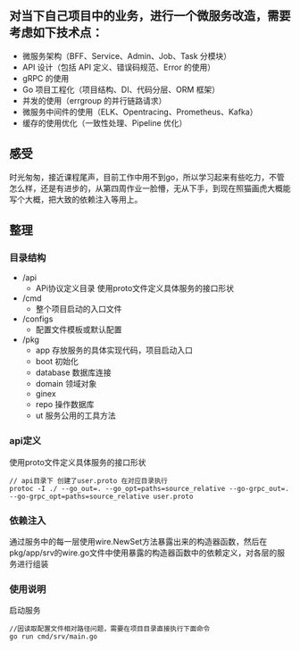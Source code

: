## 对当下自己项目中的业务，进行一个微服务改造，需要考虑如下技术点：

* 微服务架构（BFF、Service、Admin、Job、Task 分模块）
* API 设计（包括 API 定义、错误码规范、Error 的使用）
* gRPC 的使用
* Go 项目工程化（项目结构、DI、代码分层、ORM 框架）
* 并发的使用（errgroup 的并行链路请求）
* 微服务中间件的使用（ELK、Opentracing、Prometheus、Kafka）
* 缓存的使用优化（一致性处理、Pipeline 优化）

## 感受

时光匆匆，接近课程尾声，目前工作中用不到go，所以学习起来有些吃力，不管怎么样，还是有进步的，从第四周作业一脸懵，无从下手，到现在照猫画虎大概能写个大概，把大致的依赖注入等用上。

## 整理

### 目录结构

- /api 
  - APi协议定义目录 使用proto文件定义具体服务的接口形状
- /cmd
  - 整个项目启动的入口文件
- /configs
  - 配置文件模板或默认配置
- /pkg
  - app    存放服务的具体实现代码，项目启动入口
  - boot   初始化
  - database 数据库连接
  - domain 领域对象
  - ginex 
  - repo 操作数据库
  - ut 服务公用的工具方法

### api定义

使用proto文件定义具体服务的接口形状

~~~
// api目录下 创建了user.proto 在对应目录执行
protoc -I ./ --go_out=. --go_opt=paths=source_relative --go-grpc_out=. --go-grpc_opt=paths=source_relative user.proto
~~~

### 依赖注入

通过服务中的每一层使用wire.NewSet方法暴露出来的构造器函数，然后在pkg/app/srv的wire.go文件中使用暴露的构造器函数中的依赖定义，对各层的服务进行组装

### 使用说明

启动服务

~~~
//因读取配置文件相对路径问题，需要在项目目录直接执行下面命令
go run cmd/srv/main.go
~~~
